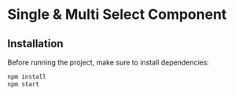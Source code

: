 # Single & Multi Select Component

## Installation
Before running the project, make sure to install dependencies:

```sh
npm install
npm start
